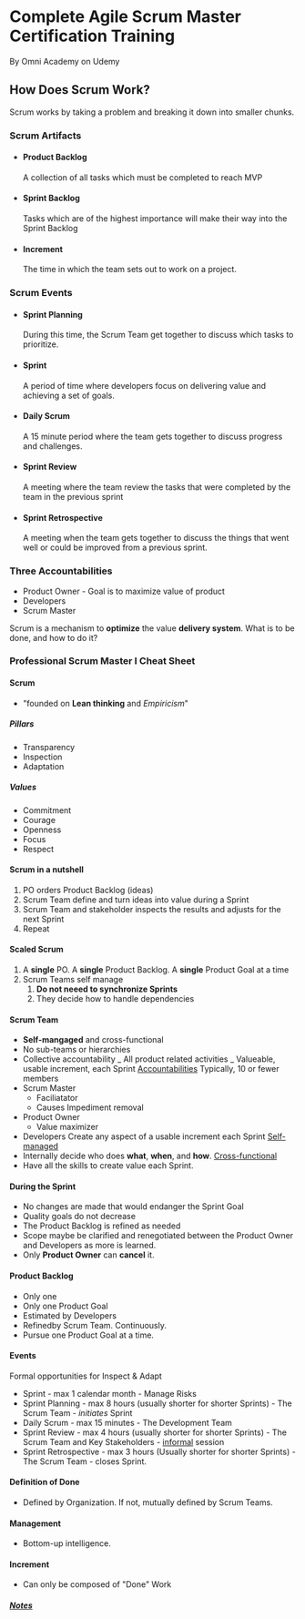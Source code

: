 # Complete Agile Scrum Master Certification Training

By Omni Academy on Udemy

## How Does Scrum Work?

Scrum works by taking a problem and breaking it down into smaller chunks.

### Scrum Artifacts

- #### Product Backlog
  A collection of all tasks which must be completed to reach MVP
- #### Sprint Backlog
  Tasks which are of the highest importance will make their way into the Sprint Backlog
- #### Increment
  The time in which the team sets out to work on a project.

### Scrum Events

- #### Sprint Planning
  During this time, the Scrum Team get together to discuss which tasks to prioritize.
- #### Sprint
  A period of time where developers focus on delivering value and achieving a set of goals.
- #### Daily Scrum
  A 15 minute period where the team gets together to discuss progress and challenges.
- #### Sprint Review
  A meeting where the team review the tasks that were completed by the team in the previous sprint
- #### Sprint Retrospective
  A meeting when the team gets together to discuss the things that went well or could be improved from a previous sprint.

### Three Accountabilities

- Product Owner - Goal is to maximize value of product
- Developers
- Scrum Master

Scrum is a mechanism to **optimize** the value **delivery system**.
What is to be done, and how to do it?

### Professional Scrum Master I Cheat Sheet
#### Scrum
- "founded on **Lean thinking** and *Empiricism*"
##### Pillars
- Transparency
- Inspection
- Adaptation
##### Values
- Commitment
- Courage
- Openness
- Focus
- Respect

#### Scrum in a nutshell

1. PO orders Product Backlog (ideas)
1. Scrum Team define and turn ideas into value during a Sprint
1. Scrum Team and stakeholder inspects the results and adjusts for the next Sprint
1. Repeat

#### Scaled Scrum

1. A **single** PO. A **single** Product Backlog. A **single** Product Goal at a time
1. Scrum Teams self manage
   1. **Do not neeed to synchronize Sprints**
   1. They decide how to handle dependencies

#### Scrum Team

- **Self-mangaged** and cross-functional
- No sub-teams or hierarchies
- Collective accountability
  _ All product related activities
  _ Valueable, usable increment, each Sprint
  <ins>Accountabilities</ins>
  Typically, 10 or fewer members
- Scrum Master
  - Faciliatator
  - Causes Impediment removal
- Product Owner
  - Value maximizer
- Developers Create any aspect of a usable increment each Sprint
  <ins>Self-managed</ins>
- Internally decide who does **what**, **when**, and **how**.
  <ins>Cross-functional</ins>
- Have all the skills to create value each Sprint.

#### During the Sprint

- No changes are made that would endanger the Sprint Goal
- Quality goals do not decrease
- The Product Backlog is refined as needed
- Scope maybe be clarified and renegotiated between the Product Owner and Developers as more is learned.
- Only **Product Owner** can **cancel** it.

#### Product Backlog

- Only one
- Only one Product Goal
- Estimated by Developers
- Refinedby Scrum Team. Continuously.
- Pursue one Product Goal at a time.

#### Events

Formal opportunities for Inspect & Adapt

- Sprint - max 1 calendar month - Manage Risks
- Sprint Planning - max 8 hours (usually shorter for shorter Sprints) - The Scrum Team - _initiates_ Sprint
- Daily Scrum - max 15 minutes - The Development Team
- Sprint Review - max 4 hours (usually shorter for shorter Sprints) - The Scrum Team and Key Stakeholders - <ins>informal</ins> session
- Sprint Retrospective - max 3 hours (Usually shorter for shorter Sprints) - The Scrum Team - closes Sprint.

#### Definition of Done
* Defined by Organization.
If not, mutually defined by Scrum Teams.

#### Management
* Bottom-up intelligence.

#### Increment
* Can only be composed of "Done" Work

##### [Notes](./notes.md)
